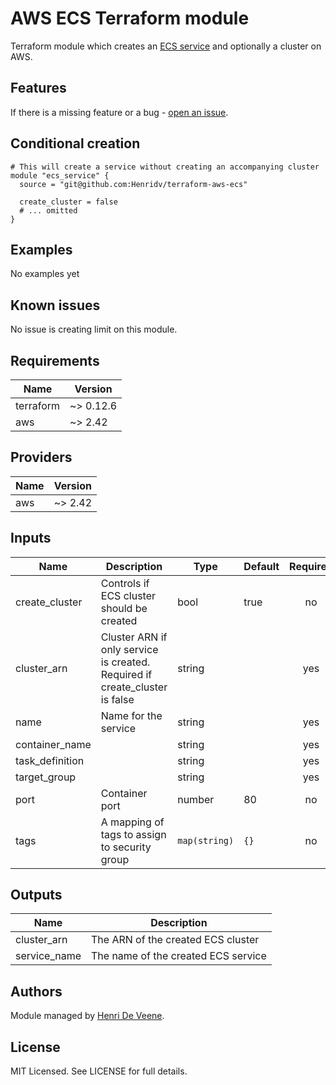 # AWS ECS Terraform module

Terraform module which creates an [ECS service](https://docs.aws.amazon.com/AmazonECS/latest/developerguide/Welcome.html) and optionally a cluster on AWS.

## Features

If there is a missing feature or a bug - [open an issue](https://github.com/Henridv/terraform-aws-ecs/issues/new).

## Conditional creation

```hcl
# This will create a service without creating an accompanying cluster
module "ecs_service" {
  source = "git@github.com:Henridv/terraform-aws-ecs"

  create_cluster = false
  # ... omitted
}
```

## Examples

No examples yet

## Known issues

No issue is creating limit on this module.

<!-- BEGINNING OF PRE-COMMIT-TERRAFORM DOCS HOOK -->
## Requirements

| Name      | Version   |
|-----------|-----------|
| terraform | ~> 0.12.6 |
| aws       | ~> 2.42   |

## Providers

| Name | Version |
|------|---------|
| aws  | ~> 2.42 |

## Inputs

| Name | Description | Type | Default | Required |
|------|-------------|------|---------|:--------:|
| create_cluster | Controls if ECS cluster should be created  | bool | true | no |
| cluster_arn | Cluster ARN if only service is created. Required if create_cluster is false | string | | yes |
| name | Name for the service | string | | yes |
| container_name | | string | | yes |
| task_definition | | string | | yes |
| target_group | | string | | yes |
| port | Container port | number | 80 | no |
| tags | A mapping of tags to assign to security group | `map(string)` | `{}` | no |

## Outputs

| Name | Description |
|------|-------------|
| cluster_arn  | The ARN of the created ECS cluster  |
| service_name | The name of the created ECS service |

<!-- END OF PRE-COMMIT-TERRAFORM DOCS HOOK -->

## Authors

Module managed by [Henri De Veene](https://github.com/Henridv).

## License

MIT Licensed. See LICENSE for full details.
